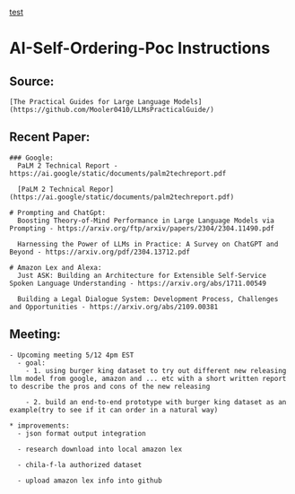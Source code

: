 [test](https://ai.google/static/documents/palm2techreport.pdf)

# AI-Self-Ordering-Poc Instructions
  ## Source:
    [The Practical Guides for Large Language Models](https://github.com/Mooler0410/LLMsPracticalGuide/)
  
  ## Recent Paper:
    ### Google:
      PaLM 2 Technical Report - https://ai.google/static/documents/palm2techreport.pdf
      
      [PaLM 2 Technical Repor](https://ai.google/static/documents/palm2techreport.pdf)
    
    # Prompting and ChatGpt:
      Boosting Theory-of-Mind Performance in Large Language Models via Prompting - https://arxiv.org/ftp/arxiv/papers/2304/2304.11490.pdf

      Harnessing the Power of LLMs in Practice: A Survey on ChatGPT and Beyond - https://arxiv.org/pdf/2304.13712.pdf
    
    # Amazon Lex and Alexa:
      Just ASK: Building an Architecture for Extensible Self-Service Spoken Language Understanding - https://arxiv.org/abs/1711.00549

      Building a Legal Dialogue System: Development Process, Challenges and Opportunities - https://arxiv.org/abs/2109.00381


  ## Meeting:
    - Upcoming meeting 5/12 4pm EST
      - goal:
        - 1. using burger king dataset to try out different new releasing llm model from google, amazon and ... etc with a short written report to describe the pros and cons of the new releasing

        - 2. build an end-to-end prototype with burger king dataset as an example(try to see if it can order in a natural way)
    
    * improvements:
      - json format output integration
      
      - research download into local amazon lex
      
      - chila-f-la authorized dataset
      
      - upload amazon lex info into github
      
      
  
